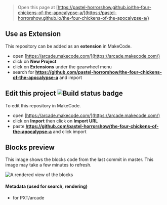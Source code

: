  


> Open this page at [https://pastel-horrorshow.github.io/the-four-chickens-of-the-apocalypse-a/](https://pastel-horrorshow.github.io/the-four-chickens-of-the-apocalypse-a/)

## Use as Extension

This repository can be added as an **extension** in MakeCode.

* open [https://arcade.makecode.com/](https://arcade.makecode.com/)
* click on **New Project**
* click on **Extensions** under the gearwheel menu
* search for **https://github.com/pastel-horrorshow/the-four-chickens-of-the-apocalypse-a** and import

## Edit this project ![Build status badge](https://github.com/pastel-horrorshow/the-four-chickens-of-the-apocalypse-a/workflows/MakeCode/badge.svg)

To edit this repository in MakeCode.

* open [https://arcade.makecode.com/](https://arcade.makecode.com/)
* click on **Import** then click on **Import URL**
* paste **https://github.com/pastel-horrorshow/the-four-chickens-of-the-apocalypse-a** and click import

## Blocks preview

This image shows the blocks code from the last commit in master.
This image may take a few minutes to refresh.

![A rendered view of the blocks](https://github.com/pastel-horrorshow/the-four-chickens-of-the-apocalypse-a/raw/master/.github/makecode/blocks.png)

#### Metadata (used for search, rendering)

* for PXT/arcade
<script src="https://makecode.com/gh-pages-embed.js"></script><script>makeCodeRender("{{ site.makecode.home_url }}", "{{ site.github.owner_name }}/{{ site.github.repository_name }}");</script>
